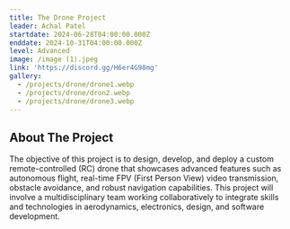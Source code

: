 ```yaml
---
title: The Drone Project
leader: Achal Patel
startdate: 2024-06-28T04:00:00.000Z
enddate: 2024-10-31T04:00:00.000Z
level: Advanced
image: /image (1).jpeg
link: 'https://discord.gg/H6er4G98mg'
gallery:
  - /projects/drone/drone1.webp
  - /projects/drone/dron2.webp
  - /projects/drone/drone3.webp
---
```

## About The Project

The objective of this project is to design, develop, and deploy a custom remote-controlled (RC) drone that showcases advanced features such as autonomous flight, real-time FPV (First Person View) video transmission, obstacle avoidance, and robust navigation capabilities. This project will involve a multidisciplinary team working collaboratively to integrate skills and technologies in aerodynamics, electronics, design, and software development.
